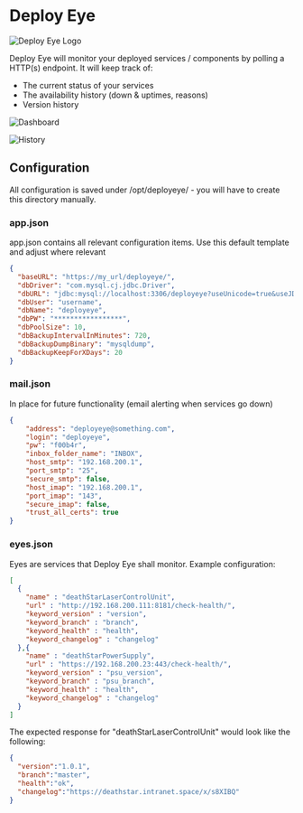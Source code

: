 # Deploy Eye
![Deploy Eye Logo](https://i.imgur.com/4C2dZEa.png)

Deploy Eye will monitor your deployed services / components by polling a HTTP(s) endpoint.
It will keep track of:
- The current status of your services
- The availability history (down & uptimes, reasons)
- Version history

![Dashboard](https://i.imgur.com/HbC0T1T.png)

![History](https://i.imgur.com/N2n5EVL.png)



## Configuration
All configuration is saved under /opt/deployeye/ - you will have to create this directory manually.

### app.json
app.json contains all relevant configuration items.
Use this default template and adjust where relevant
```json
{
  "baseURL": "https://my_url/deployeye/",
  "dbDriver": "com.mysql.cj.jdbc.Driver",
  "dbURL": "jdbc:mysql://localhost:3306/deployeye?useUnicode=true&useJDBCCompliantTimezoneShift=true&useLegacyDatetimeCode=false&serverTimezone=Europe/Zurich&autoReconnect=true&autoReconnectForPools=true&reconnectAtTxEnd=true&sessionVariables=sql_mode=''",
  "dbUser": "username",
  "dbName": "deployeye",
  "dbPW": "*****************",
  "dbPoolSize": 10,
  "dbBackupIntervalInMinutes": 720,
  "dbBackupDumpBinary": "mysqldump",
  "dbBackupKeepForXDays": 20
}
```

### mail.json
In place for future functionality (email alerting when services go down)
```json
{
    "address": "deployeye@something.com",
    "login": "deployeye",
    "pw": "f00b4r",
    "inbox_folder_name": "INBOX",
    "host_smtp": "192.168.200.1",
    "port_smtp": "25",
    "secure_smtp": false,
    "host_imap": "192.168.200.1",
    "port_imap": "143",
    "secure_imap": false,
    "trust_all_certs": true
}
```

### eyes.json
Eyes are services that Deploy Eye shall monitor.
Example configuration:
``` json
[
  {
    "name" : "deathStarLaserControlUnit",
    "url" : "http://192.168.200.111:8181/check-health/",
    "keyword_version" : "version",
    "keyword_branch" : "branch",
    "keyword_health" : "health",
    "keyword_changelog" : "changelog"
  },{
    "name" : "deathStarPowerSupply",
    "url" : "https://192.168.200.23:443/check-health/",
    "keyword_version" : "psu_version",
    "keyword_branch" : "psu_branch",
    "keyword_health" : "health",
    "keyword_changelog" : "changelog"
  }
]
```

The expected response for "deathStarLaserControlUnit" would look like the following:
```json
{
  "version":"1.0.1",
  "branch":"master",
  "health":"ok",
  "changelog":"https://deathstar.intranet.space/x/s8XIBQ"
}
```
